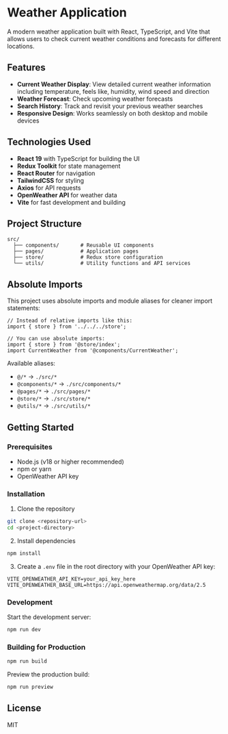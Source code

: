 # Weather Application

A modern weather application built with React, TypeScript, and Vite that allows users to check current weather conditions and forecasts for different locations.

## Features

- **Current Weather Display**: View detailed current weather information including temperature, feels like, humidity, wind speed and direction
- **Weather Forecast**: Check upcoming weather forecasts
- **Search History**: Track and revisit your previous weather searches
- **Responsive Design**: Works seamlessly on both desktop and mobile devices

## Technologies Used

- **React 19** with TypeScript for building the UI
- **Redux Toolkit** for state management
- **React Router** for navigation
- **TailwindCSS** for styling
- **Axios** for API requests
- **OpenWeather API** for weather data
- **Vite** for fast development and building

## Project Structure

```
src/
  ├── components/       # Reusable UI components
  ├── pages/            # Application pages
  ├── store/            # Redux store configuration
  └── utils/            # Utility functions and API services
```

## Absolute Imports

This project uses absolute imports and module aliases for cleaner import statements:

```tsx
// Instead of relative imports like this:
import { store } from '../../../store';

// You can use absolute imports:
import { store } from '@store/index';
import CurrentWeather from '@components/CurrentWeather';
```

Available aliases:

- `@/*` → `./src/*`
- `@components/*` → `./src/components/*`
- `@pages/*` → `./src/pages/*`
- `@store/*` → `./src/store/*`
- `@utils/*` → `./src/utils/*`

## Getting Started

### Prerequisites

- Node.js (v18 or higher recommended)
- npm or yarn
- OpenWeather API key

### Installation

1. Clone the repository

```bash
git clone <repository-url>
cd <project-directory>
```

2. Install dependencies

```bash
npm install
```

3. Create a `.env` file in the root directory with your OpenWeather API key:

```
VITE_OPENWEATHER_API_KEY=your_api_key_here
VITE_OPENWEATHER_BASE_URL=https://api.openweathermap.org/data/2.5
```

### Development

Start the development server:

```bash
npm run dev
```

### Building for Production

```bash
npm run build
```

Preview the production build:

```bash
npm run preview
```

## License

MIT
